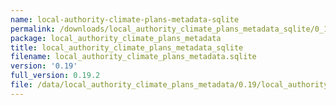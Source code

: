 ```yaml
---
name: local-authority-climate-plans-metadata-sqlite
permalink: /downloads/local_authority_climate_plans_metadata_sqlite/0_19
package: local_authority_climate_plans_metadata
title: local_authority_climate_plans_metadata_sqlite
filename: local_authority_climate_plans_metadata.sqlite
version: '0.19'
full_version: 0.19.2
file: /data/local_authority_climate_plans_metadata/0.19/local_authority_climate_plans_metadata.sqlite
---
```


